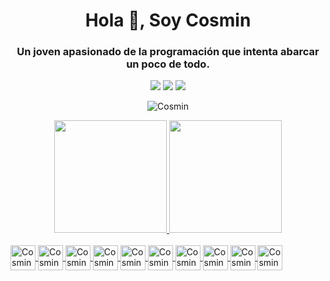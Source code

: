<h1 align="center">Hola 👋, Soy Cosmin</h1>
<h3 align="center">Un joven apasionado de la programación que intenta abarcar un poco de todo.</h3>

<div align = "center">
     <a href="https://instagram.com/cosmiiin_18" target="_blank"><img src="https://img.shields.io/badge/-Instagram-%23E4405F?style=for-the-badge&logo=instagram&logoColor=white" target="_blank"></a>
    <a href="https://www.linkedin.com/in/cosmindanielrusu/" target="_blank"><img src="https://img.shields.io/badge/Linkedin-0e76a8?style=for-the-badge&logo=linkedin&logoColor=white" target="_blank"></a>
    <a href="https://discord.gg/2D8WR3Udx7" target="_blank"><img src="https://img.shields.io/badge/Discord-7289DA?style=for-the-badge&logo=discord&logoColor=white" target="_blank"></a>

</div>
    <p align="center"> <img src="https://komarev.com/ghpvc/?username=cosmind-rusu&label=Profile%20views&color=aa2487&style=for-the-badge" alt="Cosmin"</p>
</div>

<div align="center">
  <a href="https://github.com/cosmind-rusu">
  <img height="180em" src="https://github-readme-stats.vercel.app/api?username=cosmind-rusu&show_icons=true&theme=radical&include_all_commits=true&count_private=true"/>
  <img height="180em" src="https://github-readme-stats.vercel.app/api/top-langs/?username=cosmind-rusu&layout=compact&langs_count=7&theme=radical"/>
</div>


<div aligin="center" style="display: inline_block"><br>
  <img align="center" alt="Cosmin-HTML" height="40" width="40" src="https://cdn.jsdelivr.net/gh/devicons/devicon/icons/html5/html5-original-wordmark.svg">
  <img align="center" alt="Cosmin-CSS" height="40" width="40" src="https://cdn.jsdelivr.net/gh/devicons/devicon/icons/css3/css3-original-wordmark.svg">
  <img align="center" alt="Cosmin-Angular" height="40" width="40" src="https://cdn.jsdelivr.net/gh/devicons/devicon/icons/angularjs/angularjs-original.svg">
  <img align="center" alt="Cosmin-Bootstrap" height="40" width="40" src="https://cdn.jsdelivr.net/gh/devicons/devicon/icons/bootstrap/bootstrap-original-wordmark.svg">
  <img align="center" alt="Cosmin-Sass" height="40" width="40" src="https://cdn.jsdelivr.net/gh/devicons/devicon/icons/sass/sass-original.svg">
  <img align="center" alt="Cosmin-JS" height="40" width="40" src="https://cdn.jsdelivr.net/gh/devicons/devicon/icons/javascript/javascript-original.svg">
  <img align="center" alt="Cosmin-php" height="40" width="40" src="https://cdn.jsdelivr.net/gh/devicons/devicon/icons/php/php-plain.svg">
  <img align="center" alt="Cosmin-Csharp" height="40" width="40" src="https://cdn.jsdelivr.net/gh/devicons/devicon/icons/csharp/csharp-original.svg">
  <img align="center" alt="Cosmin-Ruby" height="40" width="40" src="https://cdn.jsdelivr.net/gh/devicons/devicon/icons/ruby/ruby-plain.svg"/>
  <img align="center" alt="Cosmin-Go" height="40" width="40" src="https://cdn.jsdelivr.net/gh/devicons/devicon/icons/go/go-original.svg"/>
          
</div>
     
     
